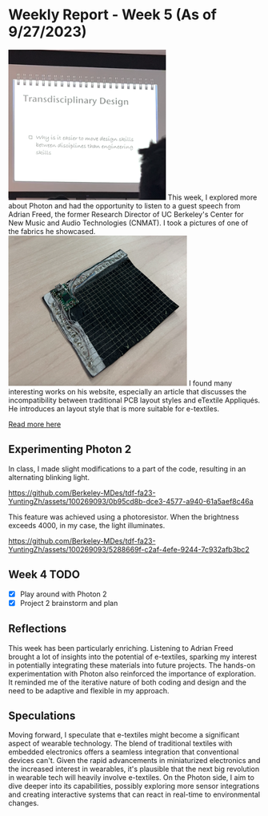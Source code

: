 # Weekly Report - Week 5 (As of 9/27/2023)
<img src="../weekly-reports/images/w5_adrian_freed1.png" alt="w5_adrian freed1" height="300">
This week, I explored more about Photon and had the opportunity to listen to a guest speech from Adrian Freed, the former Research Director of UC Berkeley's Center for New Music and Audio Technologies (CNMAT). 
I took a pictures of one of the fabrics he showcased.
<img src="../weekly-reports/images/w5_adrian_freed2.png" alt="w5_adrian freed2" height="300">
I found many interesting works on his website, especially an article that discusses the incompatibility between traditional PCB layout styles and eTextile Appliqués. He introduces an layout style that is more suitable for e-textiles. 

[Read more here](http://www.adrianfreed.com/content/circuit-layout-design-patterns-etextiles-appliqu%C3%A9s-conductive-fabric)

## Experimenting Photon 2 
In class, I made slight modifications to a part of the code, resulting in an alternating blinking light. 


https://github.com/Berkeley-MDes/tdf-fa23-YuntingZh/assets/100269093/0b95cd8b-dce3-4577-a940-61a5aef8c46a


This feature was achieved using a photoresistor. When the brightness exceeds 4000, in my case, the light illuminates. 



https://github.com/Berkeley-MDes/tdf-fa23-YuntingZh/assets/100269093/5288669f-c2af-4efe-9244-7c932afb3bc2



## Week 4 TODO
- [x] Play around with Photon 2
- [x] Project 2 brainstorm and plan
## Reflections
This week has been particularly enriching. Listening to Adrian Freed brought a lot of insights into the potential of e-textiles, sparking my interest in potentially integrating these materials into future projects. The hands-on experimentation with Photon also reinforced the importance of exploration. It reminded me of the iterative nature of both coding and design and the need to be adaptive and flexible in my approach.

## Speculations
Moving forward, I speculate that e-textiles might become a significant aspect of wearable technology. The blend of traditional textiles with embedded electronics offers a seamless integration that conventional devices can't. Given the rapid advancements in miniaturized electronics and the increased interest in wearables, it's plausible that the next big revolution in wearable tech will heavily involve e-textiles. On the Photon side, I aim to dive deeper into its capabilities, possibly exploring more sensor integrations and creating interactive systems that can react in real-time to environmental changes.



